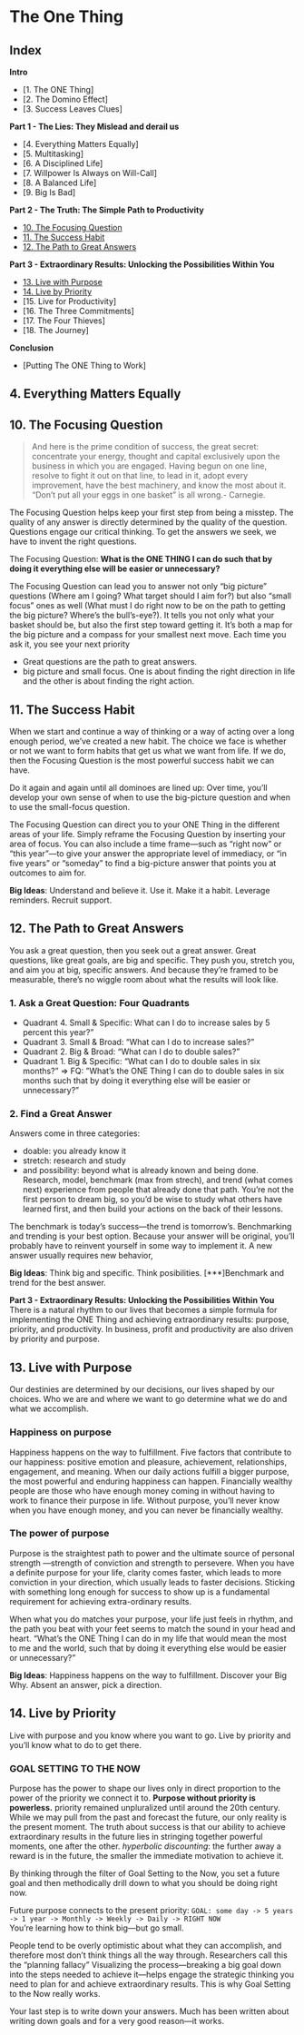 # The One Thing

## Index
**Intro**
- [1. The ONE Thing]
- [2. The Domino Effect]
- [3. Success Leaves Clues]

**Part 1 - The Lies: They Mislead and derail us**
- [4. Everything Matters Equally]
- [5. Multitasking]
- [6. A Disciplined Life]
- [7. Willpower Is Always on Will-Call]
- [8. A Balanced Life]
- [9. Big Is Bad]

**Part 2 - The Truth: The Simple Path to Productivity**
- [10. The Focusing Question](#10-the-focusing-question)
- [11. The Success Habit](#11-the-success-habit)
- [12. The Path to Great Answers](#12-the-path-to-great-answers)

**Part 3 - Extraordinary Results: Unlocking the Possibilities Within You**
- [13. Live with Purpose](#13.-live-with-purpose)
- [14. Live by Priority](#14.-live-by-priority)
- [15. Live for Productivity]
- [16. The Three Commitments]
- [17. The Four Thieves]
- [18. The Journey]

**Conclusion**
- [Putting The ONE Thing to Work]

## 4. Everything Matters Equally


## 10. The Focusing Question

> And here is the prime condition of success, the great secret: concentrate your energy, thought and capital exclusively upon the business in which you are engaged. Having begun on one line, resolve to fight it out on that line, to lead in it, adopt every improvement, have the best machinery, and know the most about it. “Don’t put all your eggs in one basket” is all wrong.- Carnegie.

The Focusing Question helps keep your first step from being a misstep. The quality of any answer is directly determined by the quality of the question. Questions engage our critical thinking. To get the answers we seek, we have to invent the right questions.

The Focusing Question: **What is the ONE THING I can do such that by doing it everything else will be easier or unnecessary?**

The Focusing Question can lead you to answer not only “big picture” questions (Where am I going? What target should I aim for?) but also “small focus” ones as well (What must I do right now to be on the path to getting the big picture? Where’s the bull’s-eye?).
It tells you not only what your basket should be, but also the first step toward getting it.
It’s both a map for the big picture and a compass for your smallest next move.
Each time you ask it, you see your next priority

- Great questions are the path to great answers.
- big picture and small focus. One is about finding the right direction in life and the other is about finding the right action.

## 11. The Success Habit
When we start and continue a way of thinking or a way of acting over a long enough period, we’ve created a new habit. The choice we face is whether or not we want to form habits that get us what we want from life. If we do, then the Focusing Question is the most powerful success habit we can have.

Do it again and again until all dominoes are lined up: Over time, you’ll develop your own sense of when to use the big-picture question and when to use the small-focus question.

The Focusing Question can direct you to your ONE Thing in the different areas of your life. Simply reframe the Focusing Question by inserting your area of focus. You can also include a time frame—such as “right now” or “this year”—to give your answer the appropriate level of immediacy, or “in five years” or “someday” to find a big-picture answer that points you at outcomes to aim for.

**Big Ideas**: Understand and believe it. Use it. Make it a habit. Leverage reminders. Recruit support.

## 12. The Path to Great Answers
You ask a great question, then you seek out a great answer. Great questions, like great goals, are big and specific. They push you, stretch you, and aim you at big, specific answers. And because they’re framed to be measurable, there’s no wiggle room about what the results will look like.

### 1. Ask a Great Question: Four Quadrants
- Quadrant 4. Small & Specific: What can I do to increase sales by 5 percent this year?”
- Quadrant 3. Small & Broad: “What can I do to increase sales?”
- Quadrant 2. Big & Broad: “What can I do to double sales?”
- Quadrant 1. Big & Specific: “What can I do to double sales in six months?”
=> FQ: ”What’s the ONE Thing I can do to double sales in six months such that by doing it everything else will be easier or unnecessary?”

### 2. Find a Great Answer
Answers come in three categories: 
- doable: you already know it
- stretch: research and study
- and possibility: beyond what is already known and being done. Research, model, benchmark (max from strech), and trend (what comes next) experience from people that already done that path. You’re not the first person to dream big, so you’d be wise to study what others have learned first, and then build your actions on the back of their lessons.

The benchmark is today’s success—the trend is tomorrow’s.
Benchmarking and trending is your best option. Because your answer will be original, you’ll probably have to reinvent yourself in some way to implement it. A new answer usually requires new behavior,

**Big Ideas**: Think big and specific. Think posibilities. [***]Benchmark and trend for the best answer.


**Part 3 - Extraordinary Results: Unlocking the Possibilities Within You**
There is a natural rhythm to our lives that becomes a simple formula for implementing the ONE Thing and achieving extraordinary results: purpose, priority, and productivity.
In business, profit and productivity are also driven by priority and purpose.

## 13. Live with Purpose
Our destinies are determined by our decisions, our lives shaped by our choices.
Who we are and where we want to go determine what we do and what we accomplish.

### Happiness on purpose
Happiness happens on the way to fulfillment. 
Five factors that contribute to our happiness: positive emotion and pleasure, achievement, relationships, engagement, and meaning. 
When our daily actions fulfill a bigger purpose, the most powerful and enduring happiness can happen. 
Financially wealthy people are those who have enough money coming in without having to work to finance their purpose in life. Without purpose, you’ll never know when you have enough money, and you can never be financially wealthy.

### The power of purpose
Purpose is the straightest path to power and the ultimate source of personal strength —strength of conviction and strength to persevere. When you have a definite purpose for your life, clarity comes faster, which leads to more conviction in your direction, which usually leads to faster decisions. Sticking with something long enough for success to show up is a fundamental requirement for achieving extra-ordinary results.

When what you do matches your purpose, your life just feels in rhythm, and the path you beat with your feet seems to match the sound in your head and heart. “What’s the ONE Thing I can do in my life that would mean the most to me and the world, such that by doing it everything else would be easier or unnecessary?”

**Big Ideas**: Happiness happens on the way to fulfillment. Discover your Big Why. Absent an answer, pick a direction.

## 14. Live by Priority
Live with purpose and you know where you want to go. Live by priority and you’ll know what to do to get there.

### GOAL SETTING TO THE NOW
Purpose has the power to shape our lives only in direct proportion to the power of the priority we connect it to. **Purpose without priority is powerless.**
priority remained unpluralized until around the 20th century. While we may pull from the past and forecast the future, our only reality is the present moment.
The truth about success is that our ability to achieve extraordinary results in the future lies in stringing together powerful moments, one after the other.
*hyperbolic discounting*: the further away a reward is in the future, the smaller the immediate motivation to achieve it.

By thinking through the filter of Goal Setting to the Now, you set a future goal and then methodically drill down to what you should be doing right now.

Future purpose connects to the present priority: `GOAL: some day -> 5 years -> 1 year -> Monthly -> Weekly -> Daily -> RIGHT NOW`  
You’re learning how to think big—but go small.

People tend to be overly optimistic about what they can accomplish, and therefore most don’t think things all the way through. Researchers call this the “planning fallacy” Visualizing the process—breaking a big goal down into the steps needed to achieve it—helps engage the strategic thinking you need to plan for and achieve extraordinary results. This is why Goal Setting to the Now really works.

Your last step is to write down your answers. Much has been written about writing down goals and for a very good reason—it works.